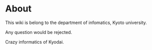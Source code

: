 # About

This wiki is belong to the department of infomatics, Kyoto university.

Any question would be rejected.

Crazy informatics of Kyodai.